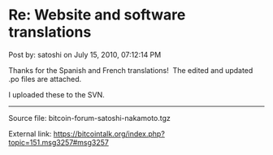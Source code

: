 # Re: Website and software translations

Post by: satoshi on July 15, 2010, 07:12:14 PM

Thanks for the Spanish and French translations! &nbsp;The edited and updated .po files are attached.

I uploaded these to the SVN.

---

Source file: bitcoin-forum-satoshi-nakamoto.tgz

External link: https://bitcointalk.org/index.php?topic=151.msg3257#msg3257
